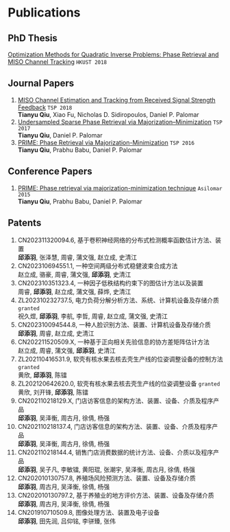 # Publications

## PhD Thesis

[Optimization Methods for Quadratic Inverse Problems: Phase Retrieval and MISO Channel Tracking](https://lbezone.hkust.edu.hk/bib/991012615563303412) `HKUST 2018`

## Journal Papers

1. [MISO Channel Estimation and Tracking from Received Signal Strength Feedback](https://ieeexplore.ieee.org/abstract/document/8253866) `TSP 2018`<br>**Tianyu Qiu**, Xiao Fu, Nicholas D. Sidiropoulos, Daniel P. Palomar
1. [Undersampled Sparse Phase Retrieval via Majorization–Minimization](https://ieeexplore.ieee.org/abstract/document/8017486) `TSP 2017`<br>**Tianyu Qiu**, Daniel P. Palomar
1. [PRIME: Phase Retrieval via Majorization-Minimization](https://ieeexplore.ieee.org/abstract/document/7499815) `TSP 2016`<br>**Tianyu Qiu**, Prabhu Babu, Daniel P. Palomar

## Conference Papers

1. [PRIME: Phase retrieval via majorization-minimization technique](https://ieeexplore.ieee.org/abstract/document/7421435) `Asilomar 2015`<br>**Tianyu Qiu**, Prabhu Babu, Daniel P. Palomar

## Patents

1. CN202311320094.6, 基于卷积神经网络的分布式检测概率函数估计方法、装置<br>**邱添羽**, 张泽慧, 周睿, 蒲文强, 赵立成, 史清江
1. CN202310694551.1, 一种空间两级分布式稳健波束合成方法<br>赵立成, 骆豪, 周睿, 蒲文强, **邱添羽**, 史清江
1. CN202310351323.4, 一种因子低秩结构约束下的图估计方法以及装置<br>周睿, **邱添羽**, 赵立成, 蒲文强, 薛烨, 史清江
1. ZL202310232737.5, 电力负荷分解分析方法、系统、计算机设备及存储介质 `granted`<br>祝久煜, **邱添羽**, 李航, 李哲, 周睿, 赵立成, 蒲文强, 史清江
1. CN202310094544.8, 一种人脸识别方法、装置、计算机设备及存储介质<br>**邱添羽**, 周睿, 赵立成, 史清江
1. CN202211520509.X, 一种基于正向相关先验信息的协方差矩阵估计方法<br>赵立成, 周睿, 蒲文强, **邱添羽**, 史清江
1. ZL202110416531.9, 软壳有核水果去核去壳生产线的位姿调整设备的控制方法 `granted`<br>黄欣, **邱添羽**, 陈镭
1. ZL202120642620.0, 软壳有核水果去核去壳生产线的位姿调整设备 `granted`<br>黄欣, 刘开锋, **邱添羽**, 陈镭
1. CN202110218129.X, 门店访客信息的架构方法、装置、设备、介质及程序产品<br>**邱添羽**, 吴泽衡, 周古月, 徐倩, 杨强
1. CN202110218137.4, 门店访客信息的架构方法、装置、设备、介质及程序产品<br>**邱添羽**, 吴泽衡, 周古月, 徐倩, 杨强
1. CN202110218144.4, 销售门店消费数据的统计方法、设备、介质以及程序产品<br>**邱添羽**, 吴子凡, 李敏镭, 黄阳琨, 张潮宇, 吴泽衡, 周古月, 徐倩, 杨强
1. CN202010130757.8, 养殖场风险预测方法、装置、设备及存储介质<br>**邱添羽**, 周古月, 吴泽衡, 徐倩, 杨强
1. CN202010130797.2, 基于养殖业的地方评价方法、装置、设备及存储介质<br>**邱添羽**, 周古月, 吴泽衡, 徐倩, 杨强
1. CN201910710509.8, 图像处理方法、装置及电子设备<br>**邱添羽**, 田先润, 吕仰铭, 李骈臻, 张伟
